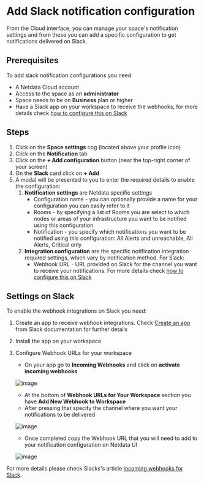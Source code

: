 # Add Slack notification configuration

From the Cloud interface, you can manage your space's notification settings and from these you can add a specific configuration to get notifications delivered on Slack.

## Prerequisites

To add slack notification configurations you need:

- A Netdata Cloud account
- Access to the space as an **administrator**
- Space needs to be on **Business** plan or higher
- Have a Slack app on your workspace to receive the webhooks, for more details check [how to configure this on Slack](#settings-on-slack)

## Steps

1. Click on the **Space settings** cog (located above your profile icon)
1. Click on the **Notification** tab
1. Click on the **+ Add configuration** button (near the top-right corner of your screen)
1. On the **Slack** card click on **+ Add**
1. A modal will be presented to you to enter the required details to enable the configuration:
   1. **Notification settings** are Netdata specific settings
      - Configuration name - you can optionally provide a name for your configuration  you can easily refer to it
      - Rooms - by specifying a list of Rooms you are select to which nodes or areas of your infrastructure you want to be notified using this configuration
      - Notification - you specify which notifications you want to be notified using this configuration: All Alerts and unreachable, All Alerts, Critical only
   1. **Integration configuration** are the specific notification integration required settings, which vary by notification method. For Slack:
      - Webhook URL - URL provided on Slack for the channel you want to receive your notifications. For more details check [how to configure this on Slack](#settings-on-slack)

## Settings on Slack

To enable the webhook integrations on Slack you need:
1. Create an app to receive webhook integrations. Check [Create an app](https://api.slack.com/apps?new_app=1) from Slack documentation for further details
1. Install the app on your workspace
1. Configure Webhook URLs for your workspace
   - On your app go to **Incoming Webhooks** and click on **activate incoming webhooks**

   ![image](https://user-images.githubusercontent.com/2930882/214251948-486229bb-195b-499b-92e4-4be59a567a19.png)

   - At the bottom of **Webhook URLs for Your Workspace** section you have **Add New Webhook to Workspace**
   - After pressing that specify the channel where you want your notifications to be delivered

   ![image](https://user-images.githubusercontent.com/82235632/214103532-95f9928d-d4d6-4172-9c24-a4ddd330e96d.png)

   - Once completed copy the Webhook URL that you will need to add to your notification configuration on Netdata UI

   ![image](https://user-images.githubusercontent.com/82235632/214104412-13aaeced-1b40-4894-85f6-9db0eb35c584.png)

For more details please check Slacks's article [Incoming webhooks for Slack](https://slack.com/help/articles/115005265063-Incoming-webhooks-for-Slack).
